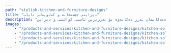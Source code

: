 ```yaml
---
path: "stylish-kitchen-and-furniture-designs"
title: "دیزاینی چێشتخانە و کەلوپەلی نایاب"
description: "کۆمپانیاکەمان پسپۆڕە لە دروستکردنی کۆمەڵێکی تایبەت لە دیزاینی چێشتخانە و کەلوپەلی ناوماڵ. ئێمە خۆمان جیا دەکەینەوە لە ڕێگەی هاوبەشی تایبەتمان لەگەڵ براندە پێشەنگەکانی تورکیا و ئیتاڵیا، کە ڕووناکی، کاغەزی دیوار و ئێکسسواراتی پێشکەوتوو پێشکەش دەکەین کە تایبەتمەندییەکانی بەرهەمەکانمان بەرز دەکاتەوە بۆ بەرزترین ئاستی کوالێتی و دیزاین."
images:
    - "/products-and-services/kitchen-and-furniture-designs/kitchen-solutions-1.jpg"
    - "/products-and-services/kitchen-and-furniture-designs/kitchen-solutions-2.jpg"
    - "/products-and-services/kitchen-and-furniture-designs/kitchen-solutions-3.jpg"
    - "/products-and-services/kitchen-and-furniture-designs/kitchen-solutions-4.jpg"
---
```

